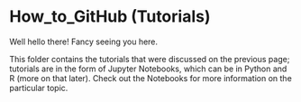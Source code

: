 # How_to_GitHub (Tutorials)
Well hello there! Fancy seeing you here. 
  
This folder contains the tutorials that were
discussed on the previous page; tutorials are in the form of Jupyter Notebooks, which
can be in Python and R (more on that later). Check out the Notebooks for more information
on the particular topic.